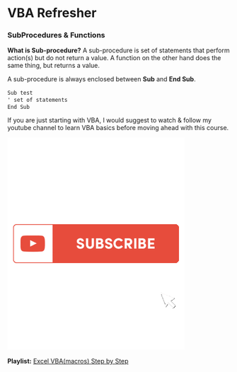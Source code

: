 # VBA Refresher

### SubProcedures & Functions

**What is Sub-procedure?**
A sub-procedure is set of statements that perform action(s) but do not return a value. A function on the other hand does the same thing, but returns a value.

A sub-procedure is always enclosed between **Sub** and **End Sub**.

```
Sub test
' set of statements
End Sub
```

If you are just starting with VBA, I would suggest to watch & follow my youtube channel to learn VBA basics before moving ahead with this course.

<a href="https://www.youtube.com/c/xtremeexcel?sub_confirmation=1"><img src="https://github.com/kamalgirdher/WebScraping_using_Excel/blob/main/images/giphy.gif"></a>

**Playlist:** [Excel VBA(macros) Step by Step](https://www.youtube.com/watch?v=hPrfOYBDGs8&list=PL1R_HJw0CDYIXDfzAR_fVUPfiB35okm93)
